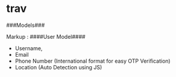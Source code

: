 # trav

###Models###

Markup : ####User Model####
- Username,
- Email
- Phone Number (International format for easy OTP Verification)
- Location (Auto Detection using JS)
